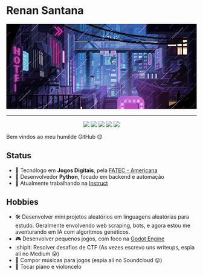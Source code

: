 # Renan Santana

![](https://github.com/Doc-McCoy/Doc-McCoy/blob/master/img/cyber.gif)

---

<p align="center">
  <a href="https://www.linkedin.com/in/renan-santana-0189b1133/"><img src="https://img.shields.io/badge/-LinkedIn-blue?style=flat&logo=Linkedin&logoColor=white"></a>
  <a href="https://medium.com/@renan_santana"><img src="https://img.shields.io/badge/-Medium-03a57a?style=flat&labelColor=03a57a&logo=Medium"></a>
  <a href="https://soundcloud.com/docmccoy7"><img src="https://img.shields.io/badge/-SoundCloud-c14438?style=flat&logo=SoundCloud&logoColor=white&color=orange"></a>
  <a href="https://www.youtube.com/channel/UClDrazNffQE2DcPohGI2tYg"><img src="https://img.shields.io/badge/-YouTube-c14438?style=flat&logo=YouTube&logoColor=white&color=red"></a>
  <a href="https://www.artstation.com/docmccoy"><img src="https://img.shields.io/badge/-ArtStation-c14438?style=flat&logo=ArtStation&logoColor=white&color=blue"></a>
</p>

Bem vindos ao meu humilde GitHub :blush:

## Status

- :school: Tecnólogo em **Jogos Digitais**, pela [FATEC - Americana](http://www.fatec.edu.br/)
- :snake: Desenvolvedor **Python**, focado em backend e automação
- :briefcase: Atualmente trabalhando na [Instruct](https://instruct.com.br/)

## Hobbies

- :hammer_and_wrench: Desenvolver mini projetos aleatórios em linguagens aleatórias para estudo. Geralmente envolvendo web scraping, bots, e agora estou me aventurando em IA com algoritmos genéticos.
- :video_game: Desenvolver pequenos jogos, com foco na [Godot Engine](https://godotengine.org/)
- :shipit: Resolver desafios de CTF (As vezes escrevo uns writeups, espia ali no Medium :stuck_out_tongue:)
- :musical_score: Compor músicas para jogos (espia ali no Soundcloud :stuck_out_tongue:)
- :musical_keyboard: Tocar piano e violoncelo

